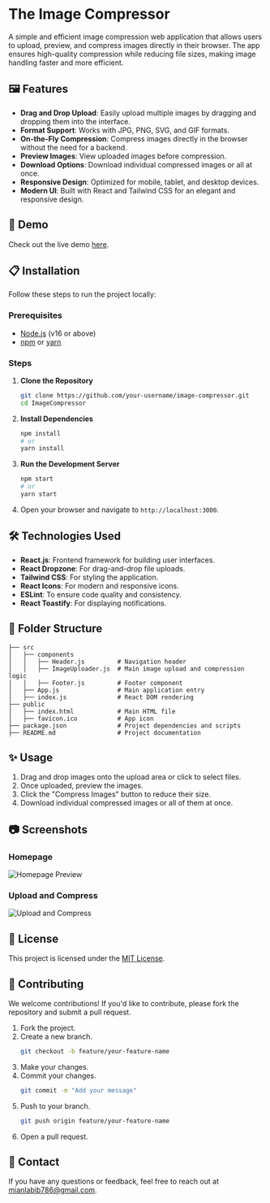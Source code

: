 # The Image Compressor

A simple and efficient image compression web application that allows users to upload, preview, and compress images directly in their browser. The app ensures high-quality compression while reducing file sizes, making image handling faster and more efficient.

## 🖼️ Features

- **Drag and Drop Upload**: Easily upload multiple images by dragging and dropping them into the interface.
- **Format Support**: Works with JPG, PNG, SVG, and GIF formats.
- **On-the-Fly Compression**: Compress images directly in the browser without the need for a backend.
- **Preview Images**: View uploaded images before compression.
- **Download Options**: Download individual compressed images or all at once.
- **Responsive Design**: Optimized for mobile, tablet, and desktop devices.
- **Modern UI**: Built with React and Tailwind CSS for an elegant and responsive design.

## 🚀 Demo

Check out the live demo [here](https://theimagecompressor.vercel.app/).

## 📋 Installation

Follow these steps to run the project locally:

### Prerequisites

- [Node.js](https://nodejs.org/) (v16 or above)
- [npm](https://www.npmjs.com/) or [yarn](https://yarnpkg.com/)

### Steps

1. **Clone the Repository**
   ```bash
   git clone https://github.com/your-username/image-compressor.git
   cd ImageCompressor
   ```

2. **Install Dependencies**
   ```bash
   npm install
   # or
   yarn install
   ```

3. **Run the Development Server**
   ```bash
   npm start
   # or
   yarn start
   ```

4. Open your browser and navigate to `http://localhost:3000`.

## 🛠️ Technologies Used

- **React.js**: Frontend framework for building user interfaces.
- **React Dropzone**: For drag-and-drop file uploads.
- **Tailwind CSS**: For styling the application.
- **React Icons**: For modern and responsive icons.
- **ESLint**: To ensure code quality and consistency.
- **React Toastify**: For displaying notifications.

## 📂 Folder Structure

```
├── src
│   ├── components
│   │   ├── Header.js         # Navigation header
│   │   ├── ImageUploader.js  # Main image upload and compression logic
│   │   ├── Footer.js         # Footer component
│   ├── App.js                # Main application entry
│   ├── index.js              # React DOM rendering
├── public
│   ├── index.html            # Main HTML file
│   ├── favicon.ico           # App icon
├── package.json              # Project dependencies and scripts
├── README.md                 # Project documentation
```

## ✨ Usage

1. Drag and drop images onto the upload area or click to select files.
2. Once uploaded, preview the images.
3. Click the "Compress Images" button to reduce their size.
4. Download individual compressed images or all of them at once.

## 📷 Screenshots

### Homepage

![Homepage Preview](https://i.ibb.co/m98KpRT/theimagecompress.png)  


### Upload and Compress

![Upload and Compress](https://i.ibb.co/SvjFjTN/Screenshot-2024-11-30-121510.png)  


## 📜 License

This project is licensed under the [MIT License](LICENSE).

## 🙌 Contributing

We welcome contributions! If you'd like to contribute, please fork the repository and submit a pull request.

1. Fork the project.
2. Create a new branch.
   ```bash
   git checkout -b feature/your-feature-name
   ```
3. Make your changes.
4. Commit your changes.
   ```bash
   git commit -m "Add your message"
   ```
5. Push to your branch.
   ```bash
   git push origin feature/your-feature-name
   ```
6. Open a pull request.

## 📧 Contact

If you have any questions or feedback, feel free to reach out at [mianlabib786@gmail.com](mailto:mianlabib786@gmail.com).

